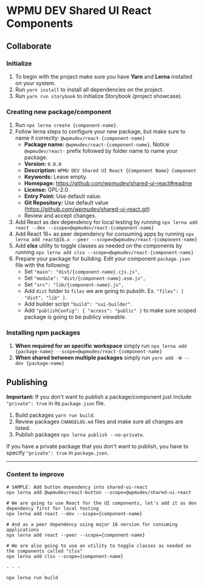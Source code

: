 # WPMU DEV Shared UI React Components

## Collaborate

### Initialize
1. To begin with the project make sure you have **Yarn** and **Lerna** installed on your system.
2. Run `yarn install` to install all dependencies on the project.
3. Run `yarn run storybook` to initialize Storybook (project showcase).

### Creating new package/component
1. Run `npx lerna create {component-name}`.
2. Follow lerna steps to configure your new package, but make sure to name it correctly: `@wpmudev/react-{component-name}`
	- **Package name:** `@wpmudev/react-{component-name}`. Notice `@wpmudev/react-` prefix followed by folder name to name your package.
	- **Version:** `0.0.0`
	- **Description:** `WPMU DEV Shared UI React {Component Name} Component`
	- **Keywords:** Leave empty.
	- **Homepage:** https://github.com/wpmudev/shared-ui-react#readme
	- **License:** GPL-2.0
	- **Entry Point:** Use default value.
	- **Git Repository:** Use default value (https://github.com/wpmudev/shared-ui-react.git)
	- Review and accept changes.
3. Add React as dev dependency for local testing by running `npx lerna add react --dev --scope=@wpmudev/react-{component-name}`
4. Add React 16+ as peer dependency for consuming apps by running `npx lerna add react@16.x --peer --scope=@wpmudev/react-{component-name}`
5. Add **clsx** utility to toggle classes as needed on the components by running `npx lerna add clsx --scope=@wpmudev/react-{component-name}`
6. Prepare your package for building. Edit your component `package.json` file with the following:
	- Set `"main": "dist/{component-name}.cjs.js",`
	- Set `"module": "dist/{component-name}.esm.js",`
	- Set `"src": "lib/{component-name}.js",`
	- Add `dist` folder to `files` we are going to pubslih. Ex. `"files": [ "dist", "lib" ]`.
	- Add builder script `"build": "sui-builder"`.
	- Add `"publishConfig": { "access": "public" }` to make sure scoped package is going to be publicy viewable.

### Installing npm packages

1. **When required for an specific workspace** simply run `npx lerna add {package-name} --scope=@wpmudev/react-{component-name}`
2. **When shared between multiple packages** simply run `yarn add -W --dev {package-name}`

## Publishing

**Important:** If you don't want to publish a package/component just include `"private": true` in its `package.json` file.

1. Build packages `yarn run build`.
2. Review packages `CHANGELOG.md` files and make sure all changes are listed.
3. Publish packages `npx lerna publish --no-private`.

If you have a private package that you don't want to publish, you have to specify `"private": true` in `package.json`.

***

### Content to improve

```
# SAMPLE: Add button dependency into shared-ui-react
npx lerna add @wpmudev/react-button --scope=@wpmudev/shared-ui-react

# We are going to use React for the UI components, let's add it as dev dependency first for local testing
npx lerna add react --dev --scope={component-name}

# And as a peer dependency using major 16 version for consuming applications
npx lerna add react --peer --scope={component-name}

# We are also going to use an utility to toggle classes as needed on the components called "clsx"
npx lerna add clsx --scope={component-name}

- - -

npx lerna run build
```